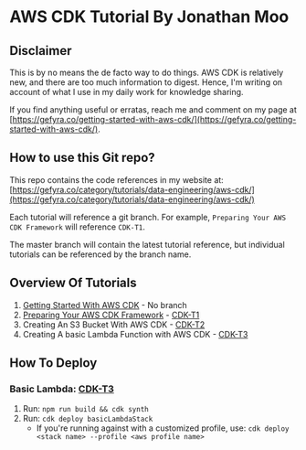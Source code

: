 # AWS CDK Tutorial By Jonathan Moo
## Disclaimer
This is by no means the de facto way to do things. AWS CDK is relatively new, and there are too much information to digest. Hence, I'm writing on account of what I use in my daily work for knowledge sharing.

If you find anything useful or erratas, reach me and comment on my page at [https://gefyra.co/getting-started-with-aws-cdk/](https://gefyra.co/getting-started-with-aws-cdk/).

## How to use this Git repo?
This repo contains the code references in my website at:
[https://gefyra.co/category/tutorials/data-engineering/aws-cdk/](https://gefyra.co/category/tutorials/data-engineering/aws-cdk/)

Each tutorial will reference a git branch. For example, `Preparing Your AWS CDK Framework` will reference `CDK-T1`.

The master branch will contain the latest tutorial reference, but individual tutorials can be referenced by the branch name.

## Overview Of Tutorials
1. [Getting Started With AWS CDK](https://gefyra.co/getting-started-with-aws-cdk/) - No branch
2. [Preparing Your AWS CDK Framework](https://gefyra.co/preparing-your-aws-cdk-framework/) - [CDK-T1](https://github.com/jonathan-moo/gefyra-cdk-demo/tree/CDK-T1)
3. Creating An S3 Bucket With AWS CDK - [CDK-T2](https://github.com/jonathan-moo/gefyra-cdk-demo/tree/CDK-T2)
4. Creating A basic Lambda Function with AWS CDK - [CDK-T3](https://github.com/jonathan-moo/gefyra-cdk-demo/tree/CDK-T3)

## How To Deploy
### Basic Lambda: [CDK-T3](https://github.com/jonathan-moo/gefyra-cdk-demo/tree/CDK-T3)
1. Run: `npm run build && cdk synth`
2. Run: `cdk deploy basicLambdaStack`
    * If you're running against with a customized profile, use: `cdk deploy <stack name> --profile <aws profile name>`
